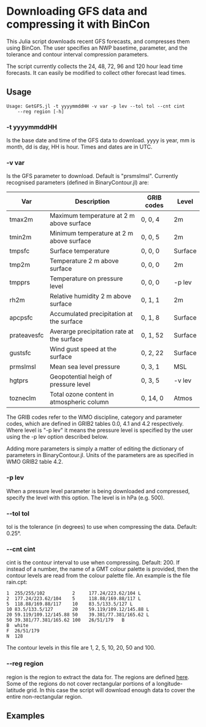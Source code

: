 # Downloading GFS data and compressing it with BinCon

This Julia script downloads recent GFS forecasts, and compresses them using
BinCon. The user specifies an NWP basetime, parameter, and the tolerance and
contour interval compression parameters.

The script currently collects the 24, 48, 72, 96 and 120 hour lead time
forecasts. It can easily be modified to collect other forecast lead times.

## Usage
```
Usage: GetGFS.jl -t yyyymmddHH -v var -p lev --tol tol --cnt cint
    --reg region [-h]
```

### -t yyyymmddHH
Is the base date and time of the GFS data to download. yyyy is year, mm is
month, dd is day, HH is hour. Times and dates are in UTC.

### -v var
Is the GFS parameter to download. Default is "prsmslmsl". Currently recognised
parameters (defined in BinaryContour.jl) are:

| Var             | Description                                | GRIB codes   | Level     |
|-----------------|--------------------------------------------|--------------|-----------|
| tmax2m          | Maximum temperature at 2 m above surface   | 0, 0, 4      | 2m        |
| tmin2m          | Minimum temperature at 2 m above surface   | 0, 0, 5      | 2m        |
| tmpsfc          | Surface temperature                        | 0, 0, 0      | Surface   |
| tmp2m           | Temperature 2 m above surface              | 0, 0, 0      | 2m        |
| tmpprs          | Temperature on pressure level              | 0, 0, 0      | -p lev    |
| rh2m            | Relative humidity 2 m above surface        | 0, 1, 1      | 2m        |
| apcpsfc         | Accumulated precipitation at the surface   | 0, 1, 8      | Surface   |
| prateavesfc     | Averarge precipitation rate at the surface | 0, 1, 52     | Surface   |
| gustsfc         | Wind gust speed at the surface             | 0, 2, 22     | Surface   |
| prmslmsl        | Mean sea level pressure                    | 0, 3, 1      | MSL       |
| hgtprs          | Geopotential heigh of pressure level       | 0, 3, 5      | -v lev    |
| tozneclm        | Total ozone content in atmospheric column  | 0, 14, 0     | Atmos     |

The GRIB codes refer to the WMO discipline, category and parameter codes, which
are defined in GRIB2 tables 0.0, 4.1 and 4.2 respectively. Where level is "-p
lev" it means the pressure level is specified by the user using the -p lev
option described below.

Adding more parameters is simply a matter of editing the dictionary of
parameters in BinaryContour.jl. Units of the parameters are as specified in WMO
GRIB2 table 4.2.

### -p lev
When a pressure level parameter is being downloaded and compressed, specify the
level with this option. The level is in hPa (e.g. 500).

### --tol tol
tol is the tolerance (in degrees) to use when compressing the data. Default:
0.25°.

### --cnt cint
cint is the contour interval to use when compressing. Default: 200. If instead
of a number, the name of a GMT colour palette is provided, then the contour
levels are read from the colour palette file. An example is the file rain.cpt:

```
1  255/255/102          2     177.24/223.62/104 L
2  177.24/223.62/104    5     118.88/169.88/117 L
5  118.88/169.88/117    10    83.5/133.5/127 L
10 83.5/133.5/127       20    59.119/109.12/145.88 L
20 59.119/109.12/145.88 50    39.381/77.381/165.62 L
50 39.381/77.381/165.62 100   26/51/179   B
B  white
F  26/51/179
N  128
```

The contour levels in this file are 1, 2, 5, 10, 20, 50 and 100.

### --reg region
region is the region to extract the data for. The regions are defined
[here](./regions.md). Some of the regions do not cover rectangular portions of
a longitude-latitude grid. In this case the script will download enough data to
cover the entire non-rectangular region.

## Examples
